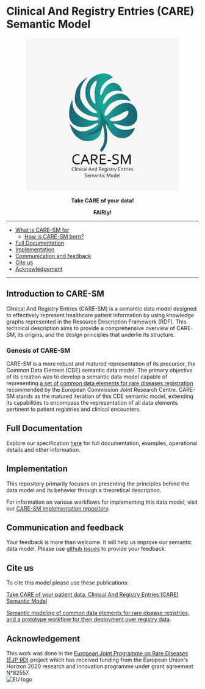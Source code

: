 # Clinical And Registry Entries (CARE) Semantic Model

<p align="center"> 
    <img src="https://raw.githubusercontent.com/CARE-SM/CARE-Semantic-Model/main/images/CARE-SM_logo.png"width="400" height="400"> 
<p align="center" > </p> 
<p align="center"><b>Take CARE of your data!</b></p>
<p align="center"><b>FAIRly!</b></p> 
<hr>

* [What is CARE-SM for](#introduction-to-care-sm)
    * [How is CARE-SM born?](#genesis-of-care-sm)
* [Full Documentation](#full-documentation)
* [Implementation](#implementation)
* [Communication and feedback](#communication-and-feedback)
* [Cite us](#cite-us)
* [Acknowledgement](#acknowledgement)

<hr>

## Introduction to CARE-SM

Clinical And Registry Entries (CARE-SM) is a semantic data model designed to effectively represent healthcare patient information by using knowledge graphs represented in the Resource Description Framework (RDF). This technical description aims to provide a comprehensive overview of CARE-SM, its origins, and the design principles that underlie its structure.

### Genesis of CARE-SM

CARE-SM is a more robust and matured representation of its precursor, the Common Data Element (CDE) semantic data model. The primary objective of its creation was to develop a semantic data model capable of representing [a set of common data elements for rare diseases registration](https://eu-rd-platform.jrc.ec.europa.eu/sites/default/files/CDS/EU_RD_Platform_CDS_Final.pdf) recommended by the European Commission Joint Research Centre. CARE-SM stands as the matured iteration of this CDE semantic model, extending its capabilities to encompass the representation of all data elements pertinent to patient registries and clinical encounters.


## Full Documentation
Explore our specification [here](https://care-sm.github.io/CARE-Semantic-Model/) for full documentation, examples, operational details and other information.

## Implementation

This repository primarily focuses on presenting the principles behind the data model and its behavior through a theoretical description.

For information on various workflows for implementing this data model, visit our [CARE-SM implementation repository](https://github.com/CARE-SM/CARE-SM-Implementation).


## Communication and feedback
Your feedback is more than welcome. It will help us improve our semantic data model. Please use [github issues](https://github.com/CARE-SM/CARE-Semantic-Model/issues) to provide your feedback.


## Cite us
To cite this model please use these publications:

[Take CARE of your patient data. Clinical And Registry
Entries (CARE) Semantic Model](https://ceur-ws.org/Vol-3890/paper-11.pdf)

[Semantic modeling of common data elements for rare disease registries, and a prototype workflow for their deployment over registry data](https://doi.org/10.1186/s13326-022-00264-6).


## Acknowledgement
This work was done in the [European Joint Programme on Rare Diseases (EJP RD)](https://www.ejprarediseases.org/) project which has received funding from the European Union's Horizon 2020 research and innovation programme under grant agreement N°82557.  
![EU logo](https://github.com/ejp-rd-vp/smart-guidance/blob/main/images/eu-flag.png?raw=true)  


